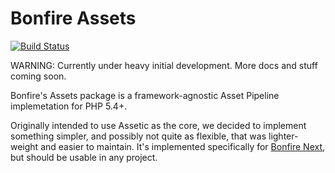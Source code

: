 # Bonfire Assets

[![Build Status](https://travis-ci.org/ci-bonfire/Assets.svg?branch=develop)](https://travis-ci.org/ci-bonfire/Assets)

WARNING: Currently under heavy initial development. More docs and stuff coming soon.

Bonfire's Assets package is a framework-agnostic Asset Pipeline implemetation for PHP 5.4+. 

Originally intended to use Assetic as the core, we decided to implement something simpler, and possibly not quite as flexible, that was lighter-weight and easier to maintain. It's implemented specifically for [Bonfire Next](https://github.com/ci-bonfire/Bonfire-Next), but should be usable in any project. 

 
